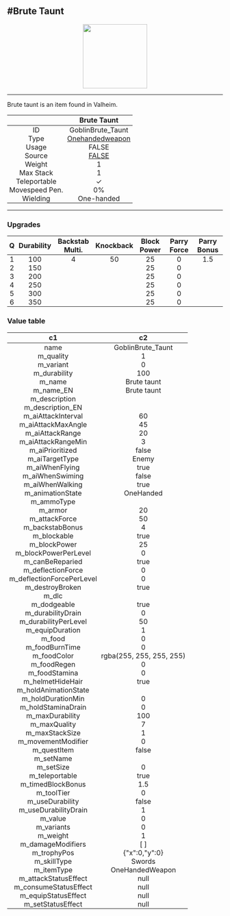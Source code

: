 <meta property="og:title" content="Brute Taunt - MoreValheim" /><meta property="og:type" content="website" /><meta property="og:image" content="/assets/brute_taunt.png" /><meta property="og:description" content="Brute Taunt is an item found in Valheim." /><meta name="theme-color" content="#546D78"><meta name="twitter:card" content="summary_large_image">
#Brute Taunt
-------------
<style>img {width:20px;}.tb {width:150px;display: block;margin-left: auto;margin-right: auto;}</style>

<style>.md-typeset table:not([class]) th:not([align]) {min-width:unset!important;}</style>
<style>td{padding:0em 0.3em!important;text-align:center!important;border-left:.05rem solid var(--md-default-fg-color--lightest)}</style>

<style>th{padding:0.1em 0.3em!important;text-align:center!important;font-weight:bold}</style>

<style>pre{text-align:right!important}</style>
<style>table tr td:first-child {border-left: 0;};</style>

<figure><img src="/assets/brute_taunt.png" class="tb" /><figcaption><small></small></figcaption></figure>

-------------

Brute taunt is an item found in Valheim.

|        | Brute Taunt              |
| ----------- | ------------------------------------ |
| ID |GoblinBrute_Taunt
| Type | [Onehandedweapon](../../types/onehandedweapon)
| Usage | FALSE<br>
| Source | [FALSE](../../items/false)
| Weight | 1 |
| Max Stack | 1 |
| Teleportable | ✓
| Movespeed Pen. | 0%
| Wielding | One-handed


-------------

### Upgrades
| Q | Durability | Backstab Multi. | Knockback | Block Power | Parry Force | Parry Bonus
| - | - | - | - | - | - | - 
1 | 100 | 4 | 50 | 25 | 0 | 1.5 | 
 | 2 | 150 |  |  | 25 | 0 |  | 
 | 3 | 200 |  |  | 25 | 0 |  | 
 | 4 | 250 |  |  | 25 | 0 |  | 
 | 5 | 300 |  |  | 25 | 0 |  | 
 | 6 | 350 |  |  | 25 | 0 |  | 


### Value table
|c1|c2|
|----|----|
|name|GoblinBrute_Taunt|
|m_quality|1|
|m_variant|0|
|m_durability|100|
|m_name|Brute taunt|
|m_name_EN|Brute taunt|
|m_description||
|m_description_EN||
|m_aiAttackInterval|60|
|m_aiAttackMaxAngle|45|
|m_aiAttackRange|20|
|m_aiAttackRangeMin|3|
|m_aiPrioritized|false|
|m_aiTargetType|Enemy|
|m_aiWhenFlying|true|
|m_aiWhenSwiming|false|
|m_aiWhenWalking|true|
|m_animationState|OneHanded|
|m_ammoType||
|m_armor|20|
|m_attackForce|50|
|m_backstabBonus|4|
|m_blockable|true|
|m_blockPower|25|
|m_blockPowerPerLevel|0|
|m_canBeReparied|true|
|m_deflectionForce|0|
|m_deflectionForcePerLevel|0|
|m_destroyBroken|true|
|m_dlc||
|m_dodgeable|true|
|m_durabilityDrain|0|
|m_durabilityPerLevel|50|
|m_equipDuration|1|
|m_food|0|
|m_foodBurnTime|0|
|m_foodColor|rgba(255, 255, 255, 255)|
|m_foodRegen|0|
|m_foodStamina|0|
|m_helmetHideHair|true|
|m_holdAnimationState||
|m_holdDurationMin|0|
|m_holdStaminaDrain|0|
|m_maxDurability|100|
|m_maxQuality|7|
|m_maxStackSize|1|
|m_movementModifier|0|
|m_questItem|false|
|m_setName||
|m_setSize|0|
|m_teleportable|true|
|m_timedBlockBonus|1.5|
|m_toolTier|0|
|m_useDurability|false|
|m_useDurabilityDrain|1|
|m_value|0|
|m_variants|0|
|m_weight|1|
|m_damageModifiers|[  ]|
|m_trophyPos|{"x":0,"y":0}|
|m_skillType|Swords|
|m_itemType|OneHandedWeapon|
|m_attackStatusEffect|null|
|m_consumeStatusEffect|null|
|m_equipStatusEffect|null|
|m_setStatusEffect|null|
